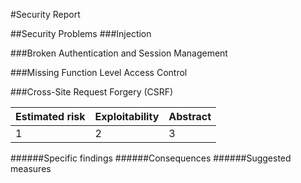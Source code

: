 #Security Report 


##Security Problems
###Injection

###Broken Authentication and Session Management

###Missing Function Level Access Control

###Cross-Site Request Forgery (CSRF)

Estimated risk | Exploitability | Abstract
------------ | ------------- | -------------
1 | 2 | 3

######Specific findings
######Consequences
######Suggested measures



